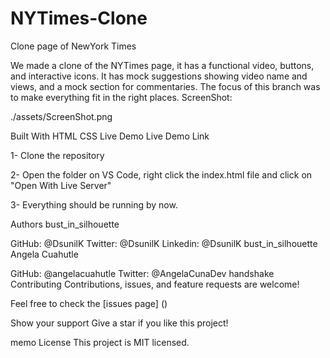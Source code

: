 # NYTimes-Clone
Clone page of NewYork Times 

We made a clone of the NYTimes page, it has a functional video, buttons, and interactive icons. It has mock suggestions showing video name and views, and a mock section for commentaries. The focus of this branch was to make everything fit in the right places.
ScreenShot:

./assets/ScreenShot.png

Built With
HTML
CSS
Live Demo
Live Demo Link

1- Clone the repository

2- Open the folder on VS Code, right click the index.html file and click on "Open With Live Server"

3- Everything should be running by now.

Authors
bust_in_silhouette 

GitHub: @DsunilK 
Twitter: @DsunilK
Linkedin: @DsunilK
bust_in_silhouette Angela Cuahutle

GitHub: @angelacuahutle
Twitter: @AngelaCunaDev
handshake Contributing
Contributions, issues, and feature requests are welcome!

Feel free to check the [issues page] ()

Show your support
Give a star if you like this project!

memo License
This project is MIT licensed.